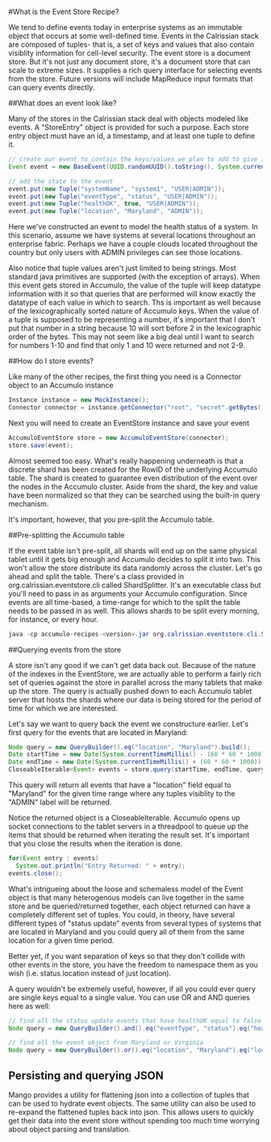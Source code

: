 #What is the Event Store Recipe?

We tend to define events today in enterprise systems as an immutable object that occurs at some well-defined time. Events in the Calrissian stack are composed of tuples- that is, a set of keys and values that also contain visiblity information for cell-level security. The event store is a document store. But it's not just any document store, it's a document store that can scale to extreme sizes. It supplies a rich query interface for selecting events from the store. Future versions will include MapReduce input formats that can query events directly.

##What does an event look like?

Many of the stores in the Calrissian stack deal with objects modeled like events. A "StoreEntry" object is provided for such a purpose. Each store entry object must have an id, a timestamp, and at least one tuple to define it.

```java
// create our event to contain the keys/values we plan to add to give it state
Event event = new BaseEvent(UUID.randomUUID().toString(), System.currentTimeMillis());

// add the state to the event
event.put(new Tuple("systemName", "system1", "USER|ADMIN"));
event.put(new Tuple("eventType", "status", "USER|ADMIN"));
event.put(new Tuple("healthOK", true, "USER|ADMIN"));
event.put(new Tuple("location", "Maryland", "ADMIN"));
```

Here we've constructed an event to model the health status of a system. In this scenario, assume we have systems at several locations throughout an enterprise fabric. Perhaps we have a couple clouds located throughout the country but only users with ADMIN privileges can see those locations. 

Also notice that tuple values aren't just limited to being strings. Most standard java primitives are supported (with the exception of arrays). When this event gets stored in Accumulo, the value of the tuple will keep datatype information with it so that queries that are performed will know exactly the datatype of each value in which to search. Ths is important as well because of the lexicographically sorted nature of Accumulo keys. When the value of a tuple is supposed to be representing a number, it's important that I don't put that number in a string because 10 will sort before 2 in the lexicographic order of the bytes. This may not seem like a big deal until I want to search for numbers 1-10 and find that only 1 and 10 were returned and not 2-9.

##How do I store events?

Like many of the other recipes, the first thing you need is a Connector object to an Accumulo instance
```java
Instance instance = new MockInstance();
Connector connector = instance.getConnector("root", "secret".getBytes());
```

Next you will need to create an EventStore instance and save your event
```java
AccumuloEventStore store = new AccumuloEventStore(connector);
store.save(event);
```

Almost seemed too easy. What's really happening underneath is that a discrete shard has been created for the RowID of the underlying Accumulo table. The shard is created to guarantee even distribution of the event over the nodes in the Accumulo cluster. Aside from the shard, the key and value have been normalized so that they can be searched using the built-in query mechanism.

It's important, however, that you pre-split the Accumulo table. 

##Pre-splitting the Accumulo table

If the event table isn't pre-split, all shards will end up on the same physical tablet until it gets big enough and Accumulo decides to split it into two. This won't allow the store distribute its data randomly across the cluster. Let's go ahead and split the table. There's a class provided in org.calrissian.eventstore.cli called ShardSplitter. It's an executable class but you'll need to pass in as arguments your Accumulo configuration. Since events are all time-based, a time-range for which to the split the table needs to be passed in as well. This allows shards to be split every morning, for instance, or every hour.

```java
java -cp accumulo-recipes-<version>.jar org.calrissian.eventstore.cli.ShardSplitter <zookeepers> <instance> <username> <password> <tableName> <start day: yyyy-mm-dd> <stop day: yyyy-mm-dd>
```

##Querying events from the store

A store isn't any good if we can't get data back out. Because of the nature of the indexes in the EventStore, we are actually able to perform a fairly rich set of queries against the store in parallel across the many tablets that make up the store. The query is actually pushed down to each Accumulo tablet server that hosts the shards where our data is being stored for the period of time for which we are interested.

Let's say we want to query back the event we constructure earlier. Let's first query for the events that are located in Maryland:

```java
Node query = new QueryBuilder().eq("location", "Maryland").build();
Date startTime = new Date(System.currentTimeMillis() - (60 * 60 * 1000));
Date endTime = new Date(System.currentTimeMillis() + (60 * 60 * 1000));
CloseableIterable<Event> events = store.query(startTime, endTime, query, new Auths("ADMIN"));
```

This query will return all events that have a "location" field equal to "Maryland" for the given time range where any tuples visiblity to the "ADMIN" label will be returned.

Notice the returned object is a CloseableIterable. Accumulo opens up socket connections to the tablet servers in a threadpool to queue up the items that should be returned when iterating the result set. It's important that you close the results when the iteration is done.

```java
for(Event entry : events)
  System.out.println("Entry Returned: " + entry);
events.close();
```

What's intrigueing about the loose and schemaless model of the Event object is that many heterogenous models can live together in the same store and be queried/returned together, each object returned can have a completely different set of tuples. You could, in theory, have several different types of "status update" events from several types of systems that are located in Maryland and you could query all of them from the same location for a given time period.

Better yet, if you want separation of keys so that they don't collide with other events in the store, you have the freedom to namespace them as you wish (i.e. status.location instead of just location).

A query wouldn't be extremely useful, however, if all you could ever query are single keys equal to a single value. You can use OR and AND queries here as well:

```java
// find all the status update events that have healthOK equal to false
Node query = new QueryBuilder().and().eq("eventType", "status").eq("healthOK", false).endStatement().build();

// find all the event object from Maryland or Virginia
Node query = new QueryBuilder().or().eq("location", "Maryland").eq("location", "Virginia").endStatement().build());
```

## Persisting and querying JSON

Mango provides a utility for flattening json into a collection of tuples that can be used to hydrate event objects. The same utility can also be used to re-expand the flattened tuples back into json. This allows users to quickly get their data into the event store without spending too much time worrying about object parsing and translation.

